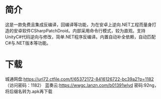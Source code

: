 # 简介
这是一款免费且集成反编译，回编译等功能，为在安卓上逆向.NET工程而量身打造的安卓软件CSharpPatchDroid。内部采用命令行模式，较为直观。支持UnityC#代码逆向与修改，简单.NET程序反编译。内置自动补全依赖，自动匹配C#与.NET版本等功能。
# 下载
城通网盘:https://url72.ctfile.com/f/65372172-8416126722-bc39a2?p=1182 （访问密码：1182）
蓝奏云:https://wwgc.lanzn.com/b01391wlyd
密码:92ng，将后缀名转为.apk再下载
